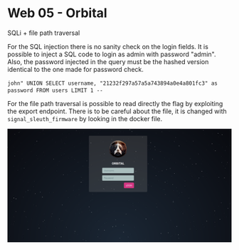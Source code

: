 # Web 05 - Orbital

SQLi + file path traversal

For the SQL injection there is no sanity check on the login fields.
It is possible to inject a SQL code to login as admin with password "admin".
Also, the password injected in the query must be the hashed version identical to the one made for password check.

```
john" UNION SELECT username, "21232f297a57a5a743894a0e4a801fc3" as password FROM users LIMIT 1 --
```

For the file path traversal is possible to read directly the flag by exploiting the export endpoint.
There is to be careful about the file, it is changed with `signal_sleuth_firmware` by looking in the docker file.

![index](./index.png)
